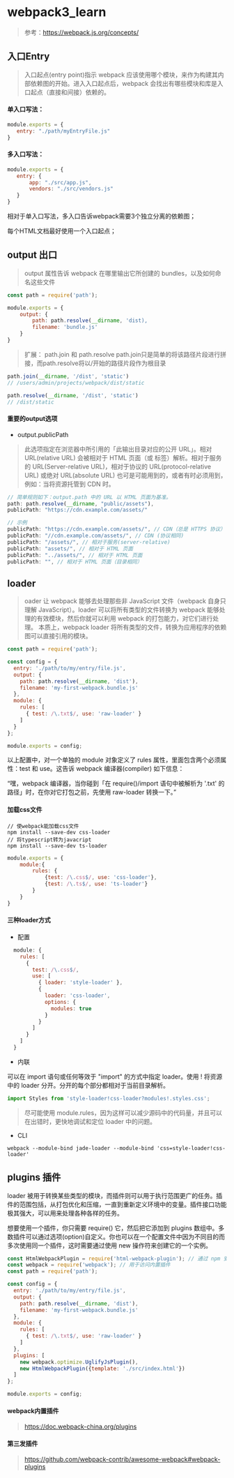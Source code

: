 # webpack3_learn

> 参考：https://webpack.js.org/concepts/

## 入口Entry

 > 入口起点(entry point)指示 webpack 应该使用哪个模块，来作为构建其内部依赖图的开始。进入入口起点后，webpack 会找出有哪些模块和库是入口起点（直接和间接）依赖的。

#### 单入口写法：

 ```javascript
module.exports = {
    entry: "./path/myEntryFile.js"
}
 ```

 #### 多入口写法：

 ```javascript
module.exports = {
    entry: {
        app: "./src/app.js",
        vendors: "./src/vendors.js"
    }
}
 ```

相对于单入口写法，多入口告诉webpack需要3个独立分离的依赖图；

每个HTML文档最好使用一个入口起点；

## output 出口

> output 属性告诉 webpack 在哪里输出它所创建的 bundles，以及如何命名这些文件

```javascript
const path = require('path');

module.exports = {
    output: {
        path: path.resolve(__dirname, 'dist),
        filename: 'bundle.js'
    }
}
```

> 扩展： path.join 和 path.resolve
path.join只是简单的将该路径片段进行拼接，而path.resolve将以/开始的路径片段作为根目录

```javascript 
path.join(__dirname, '/dist', 'static') 
// /users/admin/projects/webpack/dist/static

path.resolve(__dirname, '/dist', 'static')
// /dist/static
```

#### 重要的output选项

- output.publicPath

> 此选项指定在浏览器中所引用的「此输出目录对应的公开 URL」。相对 URL(relative URL) 会被相对于 HTML 页面（或 <base> 标签）解析。相对于服务的 URL(Server-relative URL)，相对于协议的 URL(protocol-relative URL) 或绝对 URL(absolute URL) 也可是可能用到的，或者有时必须用到，例如：当将资源托管到 CDN 时。

```javascript
// 简单规则如下：output.path 中的 URL 以 HTML 页面为基准。
path: path.resolve(__dirname, "public/assets"),
publicPath: "https://cdn.example.com/assets/"

// 示例
publicPath: "https://cdn.example.com/assets/", // CDN（总是 HTTPS 协议）
publicPath: "//cdn.example.com/assets/", // CDN (协议相同)
publicPath: "/assets/", // 相对于服务(server-relative)
publicPath: "assets/", // 相对于 HTML 页面
publicPath: "../assets/", // 相对于 HTML 页面
publicPath: "", // 相对于 HTML 页面（目录相同）
```

## loader

> oader 让 webpack 能够去处理那些非 JavaScript 文件（webpack 自身只理解 JavaScript）。loader 可以将所有类型的文件转换为 webpack 能够处理的有效模块，然后你就可以利用 webpack 的打包能力，对它们进行处理。
本质上，webpack loader 将所有类型的文件，转换为应用程序的依赖图可以直接引用的模块。

```javascript
const path = require('path');

const config = {
  entry: './path/to/my/entry/file.js',
  output: {
    path: path.resolve(__dirname, 'dist'),
    filename: 'my-first-webpack.bundle.js'
  },
  module: {
    rules: [
      { test: /\.txt$/, use: 'raw-loader' }
    ]
  }
};

module.exports = config;
```

以上配置中，对一个单独的 module 对象定义了 rules 属性，里面包含两个必须属性：test 和 use。这告诉 webpack 编译器(compiler) 如下信息：

“嘿，webpack 编译器，当你碰到「在 require()/import 语句中被解析为 '.txt' 的路径」时，在你对它打包之前，先使用 raw-loader 转换一下。”

#### 加载css文件

```
// 使webpack能加载css文件
npm install --save-dev css-loader
// 将typescript转为javacript
npm install --save-dev ts-loader
```

```javascript
module.exports = {
    module:{
        rules: {
            {test: /\.css$/, use: 'css-loader'},
            {test: /\.ts$/, use: 'ts-loader'}
        }
    }
}
```

#### 三种loader方式

- 配置

```javascript
  module: {
    rules: [
      {
        test: /\.css$/,
        use: [
          { loader: 'style-loader' },
          {
            loader: 'css-loader',
            options: {
              modules: true
            }
          }
        ]
      }
    ]
  }
```

- 内联

可以在 import 语句或任何等效于 "import" 的方式中指定 loader。使用 ! 将资源中的 loader 分开。分开的每个部分都相对于当前目录解析。

```javascript
import Styles from 'style-loader!css-loader?modules!.styles.css';
```

> 尽可能使用 module.rules，因为这样可以减少源码中的代码量，并且可以在出错时，更快地调试和定位 loader 中的问题。

- CLI

```
webpack --module-bind jade-loader --module-bind 'css=style-loader!css-loader'
```

## plugins 插件

loader 被用于转换某些类型的模块，而插件则可以用于执行范围更广的任务。插件的范围包括，从打包优化和压缩，一直到重新定义环境中的变量。插件接口功能极其强大，可以用来处理各种各样的任务。

想要使用一个插件，你只需要 require() 它，然后把它添加到 plugins 数组中。多数插件可以通过选项(option)自定义。你也可以在一个配置文件中因为不同目的而多次使用同一个插件，这时需要通过使用 new 操作符来创建它的一个实例。

```javascript
const HtmlWebpackPlugin = require('html-webpack-plugin'); // 通过 npm 安装
const webpack = require('webpack'); // 用于访问内置插件
const path = require('path');

const config = {
  entry: './path/to/my/entry/file.js',
  output: {
    path: path.resolve(__dirname, 'dist'),
    filename: 'my-first-webpack.bundle.js'
  },
  module: {
    rules: [
      { test: /\.txt$/, use: 'raw-loader' }
    ]
  },
  plugins: [
    new webpack.optimize.UglifyJsPlugin(),
    new HtmlWebpackPlugin({template: './src/index.html'})
  ]
};

module.exports = config;
```

#### webpack内置插件

> https://doc.webpack-china.org/plugins

#### 第三发插件

> https://github.com/webpack-contrib/awesome-webpack#webpack-plugins


